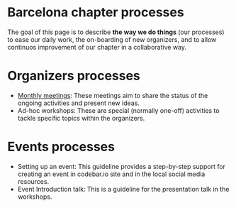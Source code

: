 # Barcelona chapter processes

The goal of this page is to describe **the way we do things** (our processes) to ease our daily work, the on-boarding of new organizers, and to allow continuos improvement of our chapter in a collaborative way.

# Organizers processes

* [Monthly meetings](org-monthly-meetings/org-monthly-meetings.md): These meetings aim to share the status of the ongoing activities and present new ideas.
* Ad-hoc workshops: These are special (normally one-off) activities to tackle specific topics within the organizers.

# Events processes

* Setting up an event: This guideline provides a step-by-step support for creating an event in codebar.io site and in the local social media resources.
* Event Introduction talk: This is a guideline for the presentation talk in the workshops.

